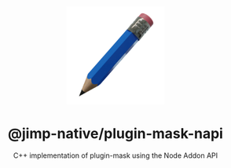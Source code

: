 <div align="center">
  <img width="200" height="200" src="../../assets/jimp_native_logo.png">
  <h1>@jimp-native/plugin-mask-napi</h1>
  <p>C++ implementation of plugin-mask using the Node Addon API</p>
</div>
